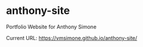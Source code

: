 # anthony-site
Portfolio Website for Anthony Simone

Current URL: https://vmsimone.github.io/anthony-site/
